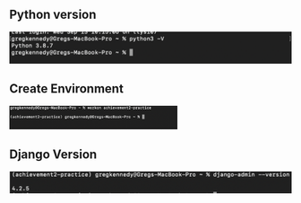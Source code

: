 ## Python version

<img src="2.1img/versionCheck.png" wdith="300px"/>


## Create Environment

<img src="2.1img/environment.png" width="300px"/>


## Django Version

<img src="2.1img/django-V.png" wdith="300px"/>